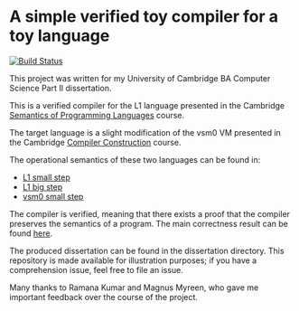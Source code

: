 A simple verified toy compiler for a toy language
==========================================================

[![Build Status](https://magnum.travis-ci.com/j-baker/partii.svg?token=KqfCygaVMsrvPPnULqeX&branch=develop)](https://magnum.travis-ci.com/j-baker/partii)

This project was written for my University of Cambridge BA
Computer Science Part II dissertation.

This is a verified compiler for the L1
language presented in the Cambridge [Semantics of Programming Languages](http://www.cl.cam.ac.uk/teaching/1415/Semantics/notes.pdf) course.

The target language is a slight modification of the vsm0 VM
presented in the Cambridge [Compiler Construction](http://www.cl.cam.ac.uk/teaching/1314/CompConstr/materials.html) course.

The operational semantics of these two languages can be found in:

- [L1 small step](compiler/semantics/l1/smallstep_l1Script.sml)
- [L1 big step](compiler/semantics/l1/bigstep_l1Script.sml)
- [vsm0 small step](compiler/semantics/vsm0/smallstep_vsm0Script.sml)

The compiler is verified, meaning that there exists a proof that the compiler preserves the semantics of a program. The main correctness result can be found [here](compiler/compiler/compilerScript.sml).

The produced dissertation can be found in the dissertation directory. This repository is made available for illustration purposes; if you have a comprehension issue, feel free to file an issue.

Many thanks to Ramana Kumar and Magnus Myreen, who gave me important feedback over the course of the project.
